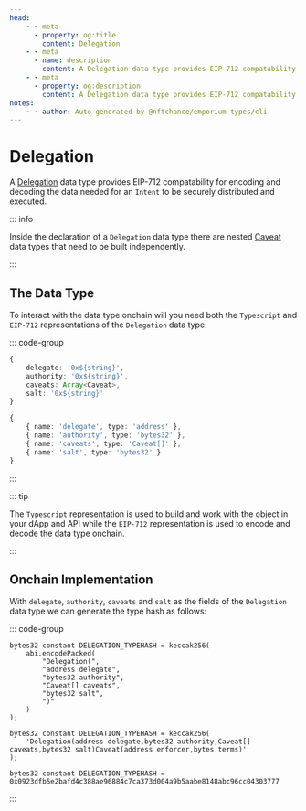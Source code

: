 ```yaml
---
head:
    - - meta
      - property: og:title
        content: Delegation
    - - meta
      - name: description
        content: A Delegation data type provides EIP-712 compatability for encoding and decoding.
    - - meta
      - property: og:description
        content: A Delegation data type provides EIP-712 compatability for encoding and decoding. 
notes:
    - - author: Auto generated by @nftchance/emporium-types/cli
---
```


# Delegation

A [Delegation](/generated/base-types/Delegation) data type provides EIP-712 compatability for encoding and decoding the data needed for an `Intent` to be securely distributed and executed. 

::: info
                
Inside the declaration of a `Delegation` data type there are nested [Caveat](/generated/base-types/Caveat) data types that need to be built independently.
                    
:::

## The Data Type

To interact with the data type onchain will you need both the `Typescript` and `EIP-712` representations of the `Delegation` data type: 

::: code-group

``` typescript [Typescript/Javascript]
{
    delegate: '0x${string}',
	authority: '0x${string}',
	caveats: Array<Caveat>,
	salt: '0x${string}' 
}
```

```typescript [EIP-712]
{
    { name: 'delegate', type: 'address' },
	{ name: 'authority', type: 'bytes32' },
	{ name: 'caveats', type: 'Caveat[]' },
	{ name: 'salt', type: 'bytes32' } 
}
```

:::

::: tip

The `Typescript` representation is used to build and work with the object in your dApp and API while the `EIP-712` representation is used to encode and decode the data type onchain.

:::

## Onchain Implementation

With `delegate`, `authority`, `caveats` and `salt` as the fields of the `Delegation` data type we can generate the type hash as follows:

::: code-group

```solidity [Verbose.sol]
bytes32 constant DELEGATION_TYPEHASH = keccak256(
    abi.encodePacked(
        "Delegation(",
		"address delegate",
		"bytes32 authority",
		"Caveat[] caveats",
		"bytes32 salt",
        ")"
    )
);
```

```solidity [Inline.sol]
bytes32 constant DELEGATION_TYPEHASH = keccak256(
    'Delegation(address delegate,bytes32 authority,Caveat[] caveats,bytes32 salt)Caveat(address enforcer,bytes terms)'
);
```

```solidity [Hash.sol]
bytes32 constant DELEGATION_TYPEHASH = 0x0923dfb5e2bafd4c388ae96884c7ca373d004a9b5aabe8148abc96cc04303777
```

:::